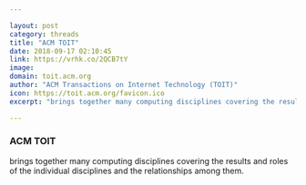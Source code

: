 ```yaml
---

layout: post
category: threads
title: "ACM TOIT"
date: 2018-09-17 02:10:45
link: https://vrhk.co/2QCB7tY
image: 
domain: toit.acm.org
author: "ACM Transactions on Internet Technology (TOIT)"
icon: https://toit.acm.org/favicon.ico
excerpt: "brings together many computing disciplines covering the results and roles of the individual disciplines and the relationships among them."

---
```


### ACM TOIT

brings together many computing disciplines covering the results and roles of the individual disciplines and the relationships among them.